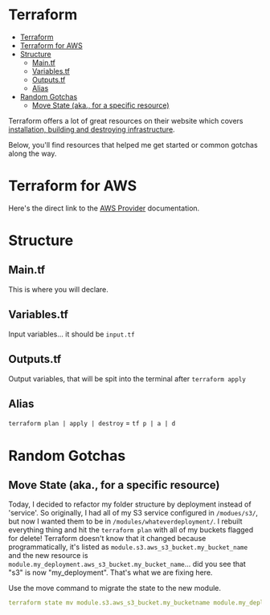 # Terraform
- [Terraform](#terraform)
- [Terraform for AWS](#terraform-for-aws)
- [Structure](#structure)
  - [Main.tf](#maintf)
  - [Variables.tf](#variablestf)
  - [Outputs.tf](#outputstf)
  - [Alias](#alias)
- [Random Gotchas](#random-gotchas)
  - [Move State (aka., for a specific resource)](#move-state-aka-for-a-specific-resource)

Terraform offers a lot of great resources on their website which covers [installation, building and destroying infrastructure](https://developer.hashicorp.com/tutorials/library?product=terraform). 

Below, you'll find resources that helped me get started or common gotchas along the way. 

# Terraform for AWS
Here's the direct link to the [AWS Provider](https://registry.terraform.io/providers/hashicorp/aws/latest/docs) documentation. 

# Structure
## Main.tf
This is where you will declare. 

## Variables.tf
Input variables... it should be `input.tf` 


## Outputs.tf
Output variables, that will be spit into the terminal after `terraform apply`

## Alias 
`terraform plan | apply | destroy` = `tf p | a | d`

# Random Gotchas
## Move State (aka., for a specific resource)
Today, I decided to refactor my folder structure by deployment instead of 'service'. So originally, I had all of my S3 service configured in `/modues/s3/`, but now I wanted them to be in `/modules/whateverdeployment/`. I rebuilt everything thing and hit the `terraform plan` with all of my buckets flagged for delete! 
Terraform doesn't know that it changed because programmatically, it's listed as `module.s3.aws_s3_bucket.my_bucket_name` and the new resource is `module.my_deployment.aws_s3_bucket.my_bucket_name`... did you see that "s3" is now "my_deployment". That's what we are fixing here. 

Use the move command to migrate the state to the new module. 

```YAML
terraform state mv module.s3.aws_s3_bucket.my_bucketname module.my_deployment.aws_s3_bucket.my_bucket
```